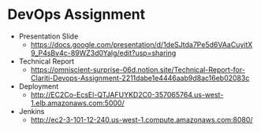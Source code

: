# DevOps Assignment
- Presentation Slide
    - https://docs.google.com/presentation/d/1deSJtda7Pe5d6VAaCuyitX9_P4sBv4c-89WZ3d0Yalg/edit?usp=sharing
- Technical Report
    - https://omniscient-surprise-06d.notion.site/Technical-Report-for-Clariti-Devops-Assignment-2211dabe1e4446aab9d8ac16eb02083c
- Deployment
    -  http://EC2Co-EcsEl-QTJAFUYKD2C0-357065764.us-west-1.elb.amazonaws.com:5000/
- Jenkins
    - http://ec2-3-101-12-240.us-west-1.compute.amazonaws.com:8080/
